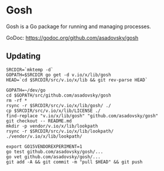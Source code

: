 # Gosh

Gosh is a Go package for running and managing processes.

GoDoc: https://godoc.org/github.com/asadovsky/gosh

## Updating

    SRCDIR=`mktemp -d`
    GOPATH=$SRCDIR go get -d v.io/x/lib/gosh
    HEAD=`cd $SRCDIR/src/v.io/x/lib && git rev-parse HEAD`

    GOPATH=~/dev/go
    cd $GOPATH/src/github.com/asadovsky/gosh
    rm -rf *
    rsync -r $SRCDIR/src/v.io/x/lib/gosh/ ./
    cp $SRCDIR/src/v.io/x/lib/LICENSE ./
    find-replace "v.io/x/lib/gosh" "github.com/asadovsky/gosh"
    git checkout -- README.md
    mkdir -p vendor/v.io/x/lib/lookpath
    rsync -r $SRCDIR/src/v.io/x/lib/lookpath/ ./vendor/v.io/x/lib/lookpath/

    export GO15VENDOREXPERIMENT=1
    go test github.com/asadovsky/gosh/...
    go vet github.com/asadovsky/gosh/...
    git add -A && git commit -m "pull $HEAD" && git push

